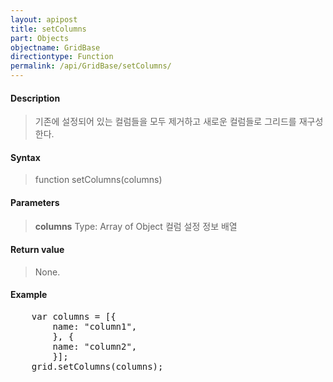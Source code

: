 ```yaml
---
layout: apipost
title: setColumns
part: Objects
objectname: GridBase
directiontype: Function
permalink: /api/GridBase/setColumns/
---
```



#### Description

> 기존에 설정되어 있는 컬럼들을 모두 제거하고 새로운 컬럼들로 그리드를 재구성한다.

#### Syntax

> function setColumns(columns)

#### Parameters

> **columns**
> Type: Array of Object
> 컬럼 설정 정보 배열

#### Return value

> None.

#### Example

<pre class="prettyprint">
    var columns = [{
        name: "column1",
        }, {
        name: "column2",
        }];
    grid.setColumns(columns);
</pre>




